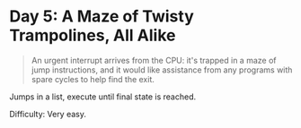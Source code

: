 # Day 5: A Maze of Twisty Trampolines, All Alike

> An urgent interrupt arrives from the CPU: it's trapped in a maze of jump instructions, 
> and it would like assistance from any programs with spare cycles to help find the exit.

Jumps in a list, execute until final state is reached.

Difficulty: Very easy.